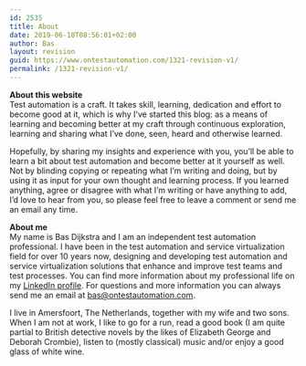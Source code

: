 ```yaml
---
id: 2535
title: About
date: 2019-06-18T08:56:01+02:00
author: Bas
layout: revision
guid: https://www.ontestautomation.com/1321-revision-v1/
permalink: /1321-revision-v1/
---
```

**About this website**  
Test automation is a craft. It takes skill, learning, dedication and effort to become good at it, which is why I&#8217;ve started this blog: as a means of learning and becoming better at my craft through continuous exploration, learning and sharing what I&#8217;ve done, seen, heard and otherwise learned.

Hopefully, by sharing my insights and experience with you, you&#8217;ll be able to learn a bit about test automation and become better at it yourself as well. Not by blinding copying or repeating what I&#8217;m writing and doing, but by using it as input for your own thought and learning process. If you learned anything, agree or disagree with what I&#8217;m writing or have anything to add, I&#8217;d love to hear from you, so please feel free to leave a comment or send me an email any time.

**About me**  
My name is Bas Dijkstra and I am an independent test automation professional. I have been in the test automation and service virtualization field for over 10 years now, designing and developing test automation and service virtualization solutions that enhance and improve test teams and test processes. You can find more information about my professional life on my <a href="https://nl.linkedin.com/in/basdijkstra" target="_blank" rel="noopener noreferrer">LinkedIn profile</a>. For questions and more information you can always send me an email at bas@ontestautomation.com.

I live in Amersfoort, The Netherlands, together with my wife and two sons. When I am not at work, I like to go for a run, read a good book (I am quite partial to British detective novels by the likes of Elizabeth George and Deborah Crombie), listen to (mostly classical) music and/or enjoy a good glass of white wine.
